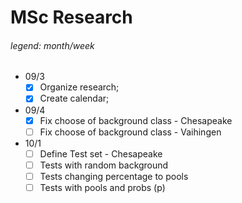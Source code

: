 # MSc Research

###### legend: month/week
- 09/3
  - [x] Organize research;
  - [x] Create calendar;

- 09/4
  - [x] Fix choose of background class - Chesapeake
  - [ ] Fix choose of background class - Vaihingen

- 10/1
  - [ ] Define Test set - Chesapeake 
  - [ ] Tests with random background
  - [ ] Tests changing percentage to pools
  - [ ] Tests with pools and probs (p)
